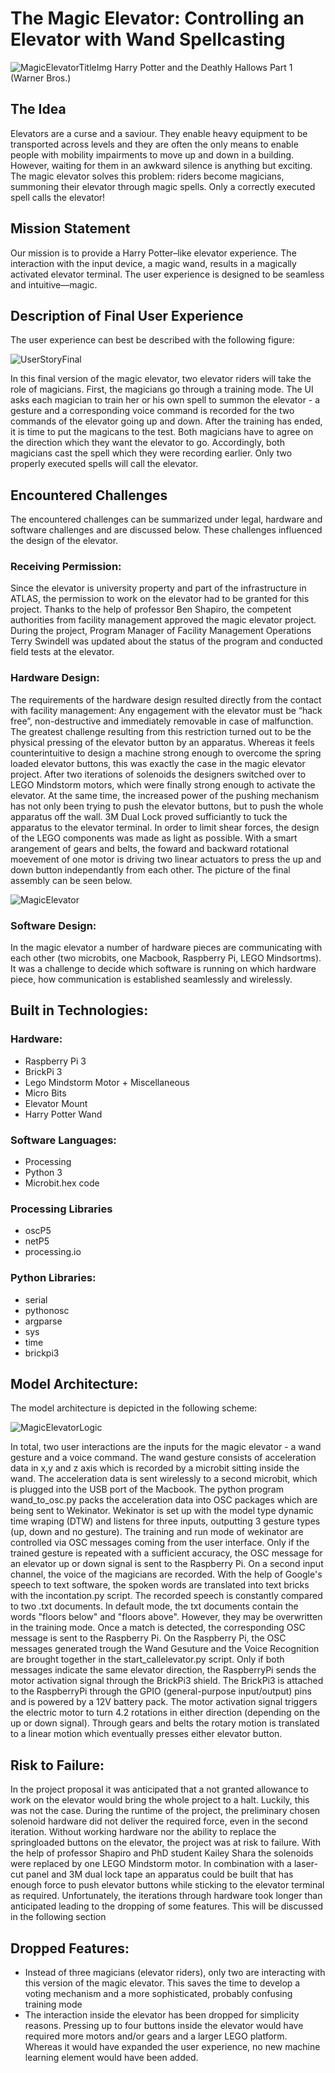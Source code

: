 # The Magic Elevator: Controlling an Elevator with Wand Spellcasting 

![MagicElevatorTitleImg](https://imagesvc.timeincapp.com/v3/mm/image?url=https%3A%2F%2Ftimedotcom.files.wordpress.com%2F2015%2F11%2Fharry-potter-and-the-deathly-hallows-part-i_10d0b26f.jpg)
Harry Potter and the Deathly Hallows Part 1 (Warner Bros.)

## The Idea
Elevators are a curse and a saviour. They enable heavy equipment to be transported across levels and they are often the only means to enable people with mobility impairments to move up and down in a building. However, waiting for them in an awkward silence is anything but exciting. The magic elevator solves this problem: riders become magicians, summoning their elevator through magic spells. Only a correctly executed spell calls the elevator! 


## Mission Statement
Our mission is to provide a Harry Potter–like elevator experience. The interaction with the input device, a magic wand, results in a magically activated elevator terminal. The user experience is designed to be seamless and intuitive—magic.


## Description of Final User Experience
The user experience can best be described with the following figure:

![UserStoryFinal](https://user-images.githubusercontent.com/46902147/56617879-3e11a680-65de-11e9-84a1-052fa412968c.png)

In this final version of the magic elevator, two elevator riders will take the role of magicians. First, the magicians go through a training mode. The UI asks each magician to train her or his own spell to summon the elevator - a gesture and a corresponding voice command is recorded for the two commands of the elevator going up and down. After the training has ended, it is time to put the magicans to the test. Both magicians have to agree on the direction which they want the elevator to go. Accordingly, both magicians cast the spell which they were recording earlier. Only two properly executed spells will call the elevator. 


## Encountered Challenges
The encountered challenges can be summarized under legal, hardware and software challenges and are discussed below. These challenges influenced the design of the elevator.

### Receiving Permission:
Since the elevator is university property and part of the infrastructure in ATLAS, the permission to work on the elevator had to be granted for this project. Thanks to the help of professor Ben Shapiro, the competent authorities from facility management approved the magic elevator project. During the project, Program Manager of Facility Management Operations Terry Swindell was updated about the status of the program and conducted field tests at the elevator. 

### Hardware Design:
The requirements of the hardware design resulted directly from the contact with facility management: Any engagement with the elevator must be “hack free”, non-destructive and immediately removable in case of malfunction. The greatest challenge resulting from this restriction turned out to be the physical pressing of the elevator button by an apparatus. 
Whereas it feels counterintuitive to design a machine strong enough to overcome the spring loaded elevator buttons, this was exactly the case in the magic elevator project. After two iterations of solenoids the designers switched over to LEGO Mindstorm motors, which were finally strong enough to activate the elevator. At the same time, the increased power of the pushing mechanism has not only been trying to push the elevator buttons, but to push the whole apparatus off the wall. 3M Dual Lock proved sufficiantly to tuck the apparatus to the elevator terminal. In order to limit shear forces, the design of the LEGO components was made as light as possible. With a smart arangement of gears and belts, the foward and backward rotational moevement of one motor is driving two linear actuators to press the up and down button independantly from each other. The picture of the final assembly can be seen below.


![MagicElevator](https://user-images.githubusercontent.com/46902147/56620131-170aa300-65e5-11e9-92e9-9dce94901ad8.jpg)

### Software Design:
In the magic elevator a number of hardware pieces are communicating with each other (two microbits, one Macbook, Raspberry Pi, LEGO Mindsortms). It was a challenge to decide which software is running on which hardware piece, how communication is established seamlessly and wirelessly. 



## Built in Technologies:
### Hardware:
- Raspberry Pi 3
- BrickPi 3
- Lego Mindstorm Motor + Miscellaneous
- Micro Bits
- Elevator Mount
- Harry Potter Wand 

### Software Languages:
- Processing
- Python 3
- Microbit.hex code

### Processing Libraries
- oscP5
- netP5
- processing.io

### Python Libraries:
- serial
- pythonosc
- argparse
- sys
- time
- brickpi3

## Model Architecture:

The model architecture is depicted in the following scheme:

![MagicElevatorLogic](https://user-images.githubusercontent.com/46902147/56620778-5934e400-65e7-11e9-9690-3f9e9c04515c.png)

In total, two user interactions are the inputs for the magic elevator - a wand gesture and a voice command. The wand gesture consists of acceleration data in x,y and z axis which is recorded by a microbit sitting inside the wand. The acceleration data is sent wirelessly to a second microbit, which is plugged into the USB port of the Macbook. The python program wand_to_osc.py packs the acceleration data into OSC packages which are being sent to Wekinator. Wekinator is set up with the model type dynamic time wraping (DTW) and listens for three inputs, outputting 3 gesture types (up, down and no gesture). The training and run mode of wekinator are controlled via OSC messages coming from the user interface. Only if the trained gesture is repeated with a sufficient accuracy, the OSC message for an elevator up or down signal is sent to the Raspberry Pi. On a second input channel, the voice of the magicians are recorded. With the help of Google's speech to text software, the spoken words are translated into text bricks with the incontation.py script. The recorded speech is constantly compared to two .txt documents. In default mode, the txt documents contain the words "floors below" and "floors above". However, they may be overwritten in the training mode. Once a match is detected, the corresponding OSC message is sent to the Raspberry Pi. On the Raspberry Pi, the OSC messages generated trough the Wand Gesuture and the Voice Recognition are brought together in the start_callelevator.py script. Only if both messages indicate the same elevator direction, the RaspberryPi sends the motor activation signal through the BrickPi3 shield. The BrickPi3 is attached to the RaspberryPi through the GPIO (general-purpose input/output) pins and is powered by a 12V battery pack. The motor activation signal triggers the electric motor to turn 4.2 rotations in either direction (depending on the up or down signal). Through gears and belts the rotary motion is translated to a linear motion which eventually presses either elevator button.

## Risk to Failure:
In the project proposal it was anticipated that a not granted allowance to work on the elevator would bring the whole project to a halt. Luckily, this was not the case. During the runtime of the project, the preliminary chosen solenoid hardware did not deliver the required force, even in the second iteration. Without working hardware nor the ability to replace the springloaded buttons on the elevator, the project was at risk to failure. With the help of professor Shapiro and PhD student Kailey Shara the solenoids were replaced by one LEGO Mindstorm motor. In combination with a laser-cut panel and 3M dual lock tape an apparatus could be built that has enough force to push elevator buttons while sticking to the elevator terminal as required. Unfortunately, the iterations through hardware took longer than anticipated leading to the dropping of some features. This will be discussed in the following section

## Dropped Features:
- Instead of three magicians (elevator riders), only two are interacting with this version of the magic elevator. This saves the time to develop a voting mechanism and a more sophisticated, probably confusing training mode
- The interaction inside the elevator has been dropped for simplicity reasons. Pressing up to four buttons inside the elevator would have required more motors and/or gears and a larger LEGO platform. Whereas it would have expanded the user experience, no new machine learning element would have been added. 




